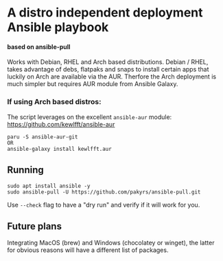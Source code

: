 # A distro independent deployment Ansible playbook
#### based on ansible-pull

Works with Debian, RHEL and Arch based distributions. Debian / RHEL, takes advantage of debs, flatpaks and snaps to install certain apps that luckily on Arch are available via the AUR. Therfore the Arch deployment is much simpler but requires AUR module from Ansible Galaxy.

### If using Arch based distros:
The script leverages on the excellent `ansible-aur` module: https://github.com/kewlfft/ansible-aur
```
paru -S ansible-aur-git
OR
ansible-galaxy install kewlfft.aur
```

## Running
```
sudo apt install ansible -y
sudo ansible-pull -U https://github.com/pakyrs/ansible-pull.git
```
Use `--check` flag to have a "dry run" and verify if it will work for you.

## Future plans
Integrating MacOS (brew) and Windows (chocolatey or winget), the latter for obvious reasons will have a different list of packages.